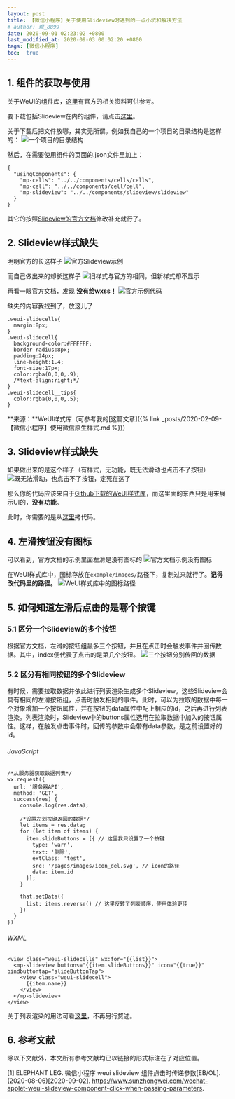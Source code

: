 ```yaml
---
layout: post
title: 【微信小程序】关于使用Slideview时遇到的一点小坑和解决方法
# author: 焜_8899
date: 2020-09-01 02:23:02 +0800
last_modified_at: 2020-09-03 00:02:20 +0800
tags: [微信小程序]
toc:  true
---
```


## 1. 组件的获取与使用

关于WeUI的组件库，[这里](https://developers.weixin.qq.com/miniprogram/dev/extended/weui/)有官方的相关资料可供参考。

要下载包括Slideview在内的组件，请点击[这里](https://developers.weixin.qq.com/miniprogram/dev/extended/weui/download.html)。

关于下载后把文件放哪，其实无所谓。例如我自己的一个项目的目录结构是这样的：
![一个项目的目录结构](\assets\images\illustrations\003.jpg)

然后，在需要使用组件的页面的.json文件里加上：
```
{
  "usingComponents": {
    "mp-cells": "../../components/cells/cells",
    "mp-cell": "../../components/cell/cell",
    "mp-slideview": "../../components/slideview/slideview"
  }
}
```

其它的按照[Slideview的官方文档](https://developers.weixin.qq.com/miniprogram/dev/extended/weui/slideview.html)修改补充就行了。

## 2. Slideview样式缺失

明明官方的长这样子
![官方Slideview示例](\assets\images\illustrations\004.jpg)

而自己做出来的却长这样子
![旧样式与官方的相同，但新样式却不显示](\assets\images\illustrations\005.jpg)

再看一眼官方文档，发现 **没有给wxss！**
![官方示例代码](\assets\images\illustrations\006.jpg)

缺失的内容我找到了，放这儿了
```
.weui-slidecells{
  margin:8px;
}
.weui-slidecell{
  background-color:#FFFFFF;
  border-radius:8px;
  padding:24px;
  line-height:1.4;
  font-size:17px;
  color:rgba(0,0,0,.9);
  /*text-align:right;*/
}
.weui-slidecell__tips{
  color:rgba(0,0,0,.5);
}
```
**来源：**WeUI样式库（可参考我的[这篇文章]({% link _posts/2020-02-09-【微信小程序】使用微信原生样式.md %})）

## 3. Slideview样式缺失

如果做出来的是这个样子（有样式，无功能，既无法滑动也点击不了按钮）
![既无法滑动，也点击不了按钮，定死在这了](\assets\images\illustrations\007.jpg)

那么你的代码应该来自于[Github下载的WeUI样式库](https://github.com/Tencent/weui-wxss/)，而这里面的东西只是用来展示UI的，**没有功能**。

此时，你需要的是从[这里](https://developers.weixin.qq.com/miniprogram/dev/extended/weui/slideview.html)拷代码。

## 4. 左滑按钮没有图标

可以看到，官方文档的示例里面左滑是没有图标的
![官方文档示例没有图标](\assets\images\illustrations\008.jpg)

在WeUI样式库中，图标存放在`example/images/`路径下，复制过来就行了。**记得改代码里的路径。**
![WeUI样式库中的图标路径](\assets\images\illustrations\009.jpg)

## 5. 如何知道左滑后点击的是哪个按键

### 5.1 区分一个Slideview的多个按钮

根据官方文档，左滑的按钮组最多三个按钮，并且在点击时会触发事件并回传数据。其中，index便代表了点击的是第几个按钮。
![三个按钮分别传回的数据](\assets\images\illustrations\010.jpg)

### 5.2 区分有相同按钮的多个Slideview

有时候，需要拉取数据并依此进行列表渲染生成多个Slideview。这些Slideview会具有相同的左滑按钮组，点击时触发相同的事件。此时，可以为拉取的数据中每一个对象增加一个按钮属性，并在按钮的data属性中配上相应的id，之后再进行列表渲染。列表渲染时，Slideview中的buttons属性选用在拉取数据中加入的按钮属性。这样，在触发点击事件时，回传的参数中会带有data参数，是之前设置好的id。

###### JavaScript

```
/*从服务器获取数据列表*/
wx.request({
  url: '服务器API',
  method: 'GET',
  success(res) {
    console.log(res.data);

    /*设置左划按键返回的数据*/
    let items = res.data;
    for (let item of items) {
      item.slideButtons = [{ // 这里我只设置了一个按键
        type: 'warn',
        text: '删除',
        extClass: 'test',
        src: '/pages/images/icon_del.svg', // icon的路径
        data: item.id
      }];
    }

    that.setData({
      list: items.reverse() // 这里反转了列表顺序，使用体验更佳
    })
  }
})
```

###### WXML

```
<view class="weui-slidecells" wx:for="{{list}}">
  <mp-slideview buttons="{{item.slideButtons}}" icon="{{true}}" bindbuttontap="slideButtonTap">
    <view class="weui-slidecell">
      {{item.name}}
    </view>
  </mp-slideview>
</view>
```

关于列表渲染的用法可看[这里](https://developers.weixin.qq.com/miniprogram/dev/reference/wxml/list.html)，不再另行赘述。

## 6. 参考文献

除以下文献外，本文所有参考文献均已以链接的形式标注在了对应位置。

[1] ELEPHANT LEG. 微信小程序 weui slideview 组件点击时传递参数[EB/OL]. (2020-08-06)[2020-09-02]. https://www.sunzhongwei.com/wechat-applet-weui-slideview-component-click-when-passing-parameters.
